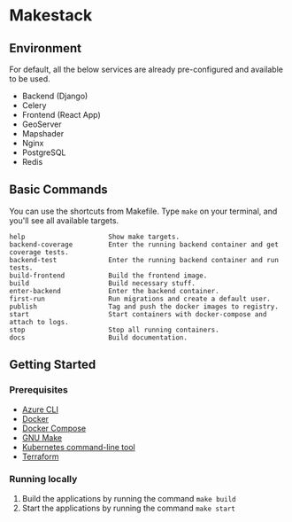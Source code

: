 # Makestack

## Environment

For default, all the below services are already pre-configured and available to be used.

- Backend (Django)
- Celery
- Frontend (React App)
- GeoServer
- Mapshader
- Nginx
- PostgreSQL
- Redis

## Basic Commands

You can use the shortcuts from Makefile. Type ``make`` on your terminal, and you'll see all available targets.

```
help                     Show make targets.
backend-coverage         Enter the running backend container and get coverage tests.
backend-test             Enter the running backend container and run tests.
build-frontend           Build the frontend image.
build                    Build necessary stuff.
enter-backend            Enter the backend container.
first-run                Run migrations and create a default user.
publish                  Tag and push the docker images to registry.
start                    Start containers with docker-compose and attach to logs.
stop                     Stop all running containers.
docs                     Build documentation.
```

## Getting Started

### Prerequisites

- [Azure CLI](https://docs.microsoft.com/en-us/cli/azure/install-azure-cli)
- [Docker](https://docs.docker.com/engine/install/)
- [Docker Compose](https://docs.docker.com/compose/install/)
- [GNU Make](https://www.gnu.org/software/make/)
- [Kubernetes command-line tool](https://kubernetes.io/docs/tasks/tools/)
- [Terraform](https://learn.hashicorp.com/tutorials/terraform/install-cli?in=terraform/azure-get-started)

### Running locally

1. Build the applications by running the command ```make build```
2. Start the applications by running the command ```make start```
